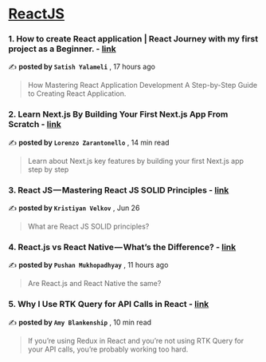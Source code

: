 
<h1><a href=https://medium.com/tag/reactjs/recommended target="_blank" rel="noopener noreferrer">ReactJS</a></h1>
<h3>1. How to create React application | React Journey with my first project as a Beginner. - <a href=https://medium.com/@satishrajyalameli/how-to-create-react-application-react-journey-with-my-first-project-as-a-beginner-423758456e9c?source=tag_recommended_feed---------0-84----------reactjs----------31dcb101_1377_49d7_923b_ac8de572c3a9------- target="_blank" rel="noopener noreferrer">link</a></h3>

✍️ **posted by `Satish Yalameli`** <date> , 17 hours ago</date>

<blockquote>How Mastering React Application Development A Step-by-Step Guide to Creating React Application.</blockquote>

<h3>2. Learn Next.js By Building Your First Next.js App From Scratch - <a href=https://medium.com/gitconnected/learn-next-js-by-building-your-first-next-js-app-from-scratch-8ec7cc93a9cb?source=tag_recommended_feed---------1-107----------reactjs----------31dcb101_1377_49d7_923b_ac8de572c3a9------- target="_blank" rel="noopener noreferrer">link</a></h3>

✍️ **posted by `Lorenzo Zarantonello`** <date> , 14 min read</date>

<blockquote>Learn about Next.js key features by building your first Next.js app step by step</blockquote>

<h3>3. React JS — Mastering React JS SOLID Principles - <a href=https://medium.com/stackademic/react-js-mastering-react-js-solid-principles-dfb48d03e565?source=tag_recommended_feed---------2-85----------reactjs----------31dcb101_1377_49d7_923b_ac8de572c3a9------- target="_blank" rel="noopener noreferrer">link</a></h3>

✍️ **posted by `Kristiyan Velkov`** <date> , Jun 26</date>

<blockquote>What are React JS SOLID principles?</blockquote>

<h3>4. React.js vs React Native — What’s the Difference? - <a href=https://medium.com/@mukhopadhyaypushan42/react-js-vs-react-native-whats-the-difference-c05327ec1f2c?source=tag_recommended_feed---------3-84----------reactjs----------31dcb101_1377_49d7_923b_ac8de572c3a9------- target="_blank" rel="noopener noreferrer">link</a></h3>

✍️ **posted by `Pushan Mukhopadhyay`** <date> , 11 hours ago</date>

<blockquote>Are React.js and React Native the same?</blockquote>

<h3>5. Why I Use RTK Query for API Calls in React - <a href=https://medium.com/codex/why-i-use-rtk-query-for-api-calls-in-react-fee9e2a4538?source=tag_recommended_feed---------4-107----------reactjs----------31dcb101_1377_49d7_923b_ac8de572c3a9------- target="_blank" rel="noopener noreferrer">link</a></h3>

✍️ **posted by `Amy Blankenship`** <date> , 10 min read</date>

<blockquote>If you’re using Redux in React and you’re not using RTK Query for your API calls, you’re probably working too hard.</blockquote>

